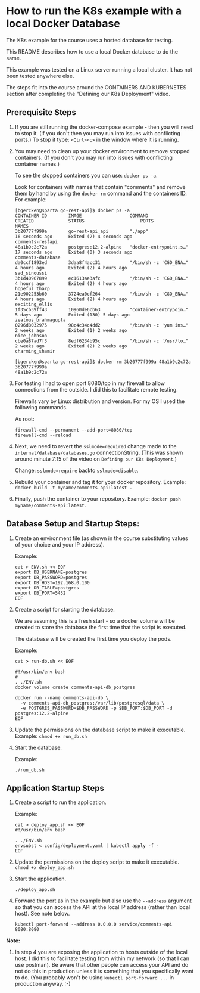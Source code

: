 # How to run the K8s example with a local Docker Database

The K8s example for the course uses a hosted database for testing.

This README describes how to use a local Docker database to do the same. 

This example was tested on a Linux server running a local cluster. It has not been tested anywhere else. 

The steps fit into the course around the CONTAINERS AND KUBERNETES section after completing the "Defining our K8s Deployment" video.


## Prerequisite Steps

1. If you are still running the docker-compose example - then you will need to stop it. (If you don't then you may run into issues with conflicting ports.) To stop it type: `<Ctrl><c>` in the window where it is running. 

2. You may need to clean up your docker environment to remove stopped containers. (If you don't you may run into issues with conflicting container names.)

    To see the stopped containers you can use: `docker ps -a`.

    Look for containers with names that contain "comments" and remove them by hand by using the `docker rm` command and the containers ID. For example: 

    ```
    [bgercken@sparta go-rest-api]$ docker ps -a
    CONTAINER ID        IMAGE                  COMMAND                  CREATED             STATUS                     PORTS               NAMES
    3b20777f999a        go-rest-api_api        "./app"                  16 seconds ago      Exited (2) 4 seconds ago                       comments-restapi
    48a1b9c2c72a        postgres:12.2-alpine   "docker-entrypoint.s…"   17 seconds ago      Exited (0) 3 seconds ago                       comments-database
    da0ccf1893ed        3daa8f4acc31           "/bin/sh -c 'CGO_ENA…"   4 hours ago         Exited (2) 4 hours ago                         sad_sinoussi
    3b1d40967899        ec1613ae3afc           "/bin/sh -c 'CGO_ENA…"   4 hours ago         Exited (2) 4 hours ago                         hopeful_tharp
    21e902253b60        3724ea0cf264           "/bin/sh -c 'CGO_ENA…"   4 hours ago         Exited (2) 4 hours ago                         exciting_ellis
    1f35cb39ff43        10960de6cb63           "container-entrypoin…"   5 days ago          Exited (130) 5 days ago                        zealous_brahmagupta
    0296d8032975        98c4c34c4dd2           "/bin/sh -c 'yum ins…"   2 weeks ago         Exited (1) 2 weeks ago                         nice_johnson
    cbe0a87ad7f3        8edf6234b95c           "/bin/sh -c '/usr/lo…"   2 weeks ago         Exited (2) 2 weeks ago                         charming_shamir

    [bgercken@sparta go-rest-api]$ docker rm 3b20777f999a 48a1b9c2c72a
    3b20777f999a
    48a1b9c2c72a
    ```

3. For testing I had to open port 8080/tcp in my firewall to allow connections from the outside. I did this to facilitate remote testing.

    Firewalls vary by Linux distribution and version. For my OS I used the following commands.

    As root:
    ```
    firewall-cmd --permanent --add-port=8080/tcp
    firewall-cmd --reload
    ```

4. Next, we need to revert the `sslmode=required` change made to the `internal/database/databases.go` connectionString. 
    (This was shown around minute 7:15 of the video on `Defining our K8s Deployment`.)

    Change: `sslmode=require` backto `sslmode=disable`.

5. Rebuild your container and tag it for your docker repository. Example: `docker build -t myname/comments-api:latest .` 

6. Finally, push the container to your repository. Example: `docker push myname/comments-api:latest`.

## Database Setup and Startup Steps:

1. Create an environment file (as shown in the course substituting values of your choice and your IP address).

    Example:

    ```
    cat > ENV.sh << EOF
    export DB_USERNAME=postgres
    export DB_PASSWORD=postgres
    export DB_HOST=192.168.0.100
    export DB_TABLE=postgres
    export DB_PORT=5432
    EOF
    ```

2. Create a script for starting the database. 

    We are assuming this is a fresh start - so a docker volume will be created to store the database the first time that the script is executed.

    The database will be created the first time you deploy the pods.

    Example:

    ```
    cat > run-db.sh << EOF

    #!/usr/bin/env bash
    #
    . ./ENV.sh
    docker volume create comments-api-db_postgres

    docker run --name comments-api-db \
      -v comments-api-db_postgres:/var/lib/postgresql/data \
      -e POSTGRES_PASSWORD=$DB_PASSWORD -p $DB_PORT:$DB_PORT -d postgres:12.2-alpine 
    EOF
    ```

3. Update the permissions on the database script to make it executable. Example: `chmod +x run_db.sh`


4. Start the database. 

    Example:

    ```
    ./run_db.sh
    ```

## Application Startup Steps

1. Create a script to run the application.

    Example:

    ```
    cat > deploy_app.sh << EOF
    #!/usr/bin/env bash

    . ./ENV.sh
    envsubst < config/deployment.yaml | kubectl apply -f -
    EOF

2. Update the permissions on the deploy script to make it executable. `chmod +x deploy_app.sh`

3. Start the application.

    ```
    ./deploy_app.sh
    ```

4. Forward the port as in the example but also use the `--address` argument so that you can access the API at the local IP address (rather than local host). See note below.

    ```
    kubectl port-forward --address 0.0.0.0 service/comments-api 8080:8080
    ```


**Note:** 

1. In step 4 you are exposing the application to hosts outside of the local host. I did this to facilitate testing from within my network (so that I can use postman). Be aware that other people can access your API and do not do this in production unless it is something that you specifically want to do. (You probably won't be using `kubectl port-forward ...` in production anyway. :-)




